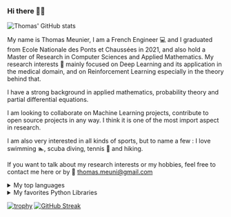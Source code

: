 ### Hi there 🙋‍♂️

![Thomas' GitHub stats](https://github-readme-stats.vercel.app/api?username=thomasmeunierr&show_icons=true&theme=radical&count_private=true)


My name is Thomas Meunier, I am a French Engineer :computer: and I graduated from Ecole Nationale des Ponts et Chaussées in 2021, and also hold a Master of Research in Computer Sciences and Applied Mathematics. 
My research interests 👀 mainly focused on Deep Learning and its application in the medical domain, and on Reinforcement Learning especially in the theory behind that.

I have a strong background in applied mathematics, probability theory and partial differential equations.

I am looking to collaborate on Machine Learning projects, contribute to open source projects in any way. I think it is one of the most import aspect in research.

I am also very interested in all kinds of sports, but to name a few : I love swimming :swimmer:, scuba diving, tennis :tennis: and hiking.

If you want to talk about my research interests or my hobbies, feel free to contact me here or by :e-mail: thomas.meuni@gmail.com

<details>
<summary>My top languages</summary>

| Rank | Languages |
|-----:|-----------|
|     1| Python|
|     2| C++    |
|     3| SQL       |
  
</details>

<details>
<summary>My favorites Python Libraries </summary>

| Rank | Languages |
|-----:|-----------|
|     1| Pytorch|
|     2| Scikit Learn    |
|     3| Tensorflow       |
|     4| Numpy, Scipy, Matplotlib, Statsmodel, SymPy, Seaborn, etc.      |
  
</details>

[![trophy](https://github-profile-trophy.vercel.app/?username=thomasmeunierr&theme=dark_lover&no-bg=true)](https://github.com/ryo-ma/github-profile-trophy)
[![GitHub Streak](https://github-readme-streak-stats.herokuapp.com/?user=thomasmeunierr&theme=dark)](https://git.io/streak-stats)
